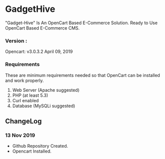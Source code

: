 # GadgetHive
"Gadget-Hive" Is An OpenCart Based E-Commerce Solution. Ready to Use OpenCart Based E-Commerce CMS. 
### Version :
Opencart: v3.0.3.2 April 09, 2019

### Requirements 
These are minimum requirements needed so that OpenCart can be installed and work properly.
1.  Web Server (Apache suggested)
2.  PHP (at least 5.3)
3.  Curl enabled
4.  Database (MySQLi suggested)

## ChangeLog
### 13 Nov 2019
- Github Repository Created.
- Opencart Installed.